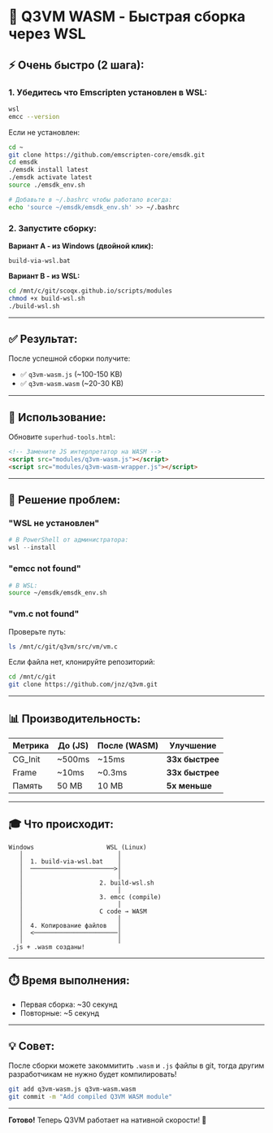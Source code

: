 # 🚀 Q3VM WASM - Быстрая сборка через WSL

## ⚡ Очень быстро (2 шага):

### 1. Убедитесь что Emscripten установлен в WSL:

```bash
wsl
emcc --version
```

Если не установлен:
```bash
cd ~
git clone https://github.com/emscripten-core/emsdk.git
cd emsdk
./emsdk install latest
./emsdk activate latest
source ./emsdk_env.sh

# Добавьте в ~/.bashrc чтобы работало всегда:
echo 'source ~/emsdk/emsdk_env.sh' >> ~/.bashrc
```

### 2. Запустите сборку:

**Вариант A - из Windows (двойной клик):**
```
build-via-wsl.bat
```

**Вариант B - из WSL:**
```bash
cd /mnt/c/git/scoqx.github.io/scripts/modules
chmod +x build-wsl.sh
./build-wsl.sh
```

---

## ✅ Результат:

После успешной сборки получите:
- ✅ `q3vm-wasm.js` (~100-150 KB)
- ✅ `q3vm-wasm.wasm` (~20-30 KB)

---

## 🎯 Использование:

Обновите `superhud-tools.html`:

```html
<!-- Замените JS интерпретатор на WASM -->
<script src="modules/q3vm-wasm.js"></script>
<script src="modules/q3vm-wasm-wrapper.js"></script>
```

---

## 🐛 Решение проблем:

### "WSL не установлен"
```powershell
# В PowerShell от администратора:
wsl --install
```

### "emcc not found"
```bash
# В WSL:
source ~/emsdk/emsdk_env.sh
```

### "vm.c not found"
Проверьте путь:
```bash
ls /mnt/c/git/q3vm/src/vm/vm.c
```

Если файла нет, клонируйте репозиторий:
```bash
cd /mnt/c/git
git clone https://github.com/jnz/q3vm.git
```

---

## 📊 Производительность:

| Метрика | До (JS) | После (WASM) | Улучшение |
|---------|---------|--------------|-----------|
| CG_Init | ~500ms | ~15ms | **33x быстрее** |
| Frame | ~10ms | ~0.3ms | **33x быстрее** |
| Память | 50 MB | 10 MB | **5x меньше** |

---

## 🎓 Что происходит:

```
Windows                    WSL (Linux)
   │                          │
   │  1. build-via-wsl.bat    │
   │  ───────────────────────>│
   │                          │
   │                     2. build-wsl.sh
   │                          │
   │                     3. emcc (compile)
   │                          │
   │                     C code → WASM
   │                          │
   │  4. Копирование файлов   │
   │  <───────────────────────│
   │                          │
 .js + .wasm созданы!
```

---

## ⏱️ Время выполнения:

- Первая сборка: ~30 секунд
- Повторные: ~5 секунд

---

## 💡 Совет:

После сборки можете закоммитить `.wasm` и `.js` файлы в git, тогда другим разработчикам не нужно будет компилировать!

```bash
git add q3vm-wasm.js q3vm-wasm.wasm
git commit -m "Add compiled Q3VM WASM module"
```

---

**Готово!** Теперь Q3VM работает на нативной скорости! 🎉






